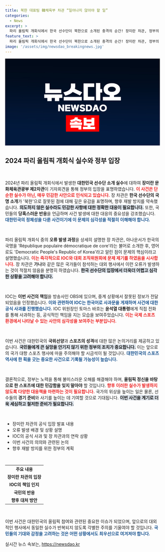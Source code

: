 ```yaml
---
title: 북한 대표팀 韓체육부 차관 “일어나지 않아야 할 일”
categories:
  - News
excerpt: >
  파리 올림픽 개회식에서 한국 선수단이 북한으로 소개된 충격의 순간! 장미란 차관, 정부의 공식 입장과 긴급 대응에 나섰습니다. 운동선수들의 사기를 우려하며 IOC와의 소통도 곧바로 진행!
feature_text: >
  파리 올림픽 개회식에서 한국 선수단이 북한으로 소개된 충격의 순간! 장미란 차관, 정부의 공식 입장과 긴급 대응에 나섰습니다. 운동선수들의 사기를 우려하며 IOC와의 소통도 곧바로 진행!
image: '/assets/img/newsdao_breakingnews.jpg'
---
```


<p><img src="/assets/img/newsdao_breakingnews.jpg" alt="implanttips 속보" /></p>

<h2 data-ke-size="size26">2024 파리 올림픽 개회식 실수와 정부 입장</h2>

<p data-ke-size="size16">&nbsp;</p>

<p>2024년 파리 올림픽 개회식에서 발생한 <strong>대한민국 선수단 소개 실수</strong>에 대하여 <strong>장미란 문화체육관광부 제2차관</strong>이 기자회견을 통해 정부의 입장을 표명하였습니다. <b><span style="color: #ee2323;">이 사건은 단순한 실수가 아닌, 매우 민감한 사안으로 인식되고 있습니다.</span></b> 장 차관은 <strong>한국 선수단의 국명 소개</strong>가 '북한'으로 잘못된 점에 대해 깊은 유감을 표명하며, 향후 재발 방지를 약속했습니다. <b><span style="background-color: #21538527;">의도하지 않은 실수라도 민감한 사항에 대한 정확한 대응이 필요합니다.</span></b> 또한, 국민들의 <strong>당혹스러운 반응</strong>을 언급하며 사건 발생에 대한 대응의 중요성을 강조했습니다. <b><span style="color: #1a5490;">대한민국의 정체성을 다룬 사건이기에 이 문제의 심각성을 적절히 이해해야 합니다.</span></b></p>

<p data-ke-size="size16">&nbsp;</p>

<p>파리 올림픽 개회식 중의 <strong>오류 발생 과정</strong>을 상세히 설명한 장 차관은, 아나운서가 한국의 국명을 'République populaire démocratique de core'라는 불어로 소개한 후, 영어로도 'Democratic People's Republic of Korea'라고 알린 점이 문제의 핵심이라고 설명했습니다. <b><span style="color: #ee2323;">이는 즉각적으로 IOC와 대회 조직위원회에 문제 제기를 하였음을 시사합니다.</span></b> 장 차관은 <strong>가나</strong>와 같은 많은 국가들이 참석하는 대외 행사에서 이런 오류가 발생하는 것이 적절치 않음을 분명히 하였습니다. <b><span style="background-color: #21538527;">한국 선수단의 입장에서 더욱더 어렵고 심각한 상황을 고려해야 합니다.</span></b></p>

<p data-ke-size="size16">&nbsp;</p>

<p>IOC는 <strong>이번 사건의 책임</strong>을 방송사인 OBS에 있으며, 중계 상황에서 잘못된 정보가 전달되었음을 인정했습니다. <b><span style="color: #1a5490;">이와 관련하여 IOC는 한국어로 사과문을 게재하며 사건에 대한 공식 사과를 진행했습니다.</span></b> IOC 위원장인 토마스 바흐는 <strong>윤석열 대통령</strong>에게 직접 전화를 통해 사과하는 등, 공식적인 책임을 지는 모습을 보여주었습니다. <b><span style="color: #ee2323;">이는 국제 스포츠 환경에서 나타날 수 있는 사안의 심각성을 보여주는 부분입니다.</span></b></p>

<p data-ke-size="size16">&nbsp;</p>

<p>이번 사건은 대한민국의 <strong>국위선양</strong>과 <strong>스포츠의 성격</strong>에 대한 많은 논의거리를 제공하고 있습니다. <b><span style="background-color: #21538527;">국민들에게 큰 실망을 안기지 않기 위한 정부의 조치가 중요합니다.</span></b> 이는 앞으로의 국가 대항 스포츠 행사에 마을 주의해야 할 시금석이 될 것입니다. <b><span style="color: #1a5490;">대한민국의 스포츠 역사에 한 획을 긋는 중요한 사건으로 기록될 가능성이 높습니다.</span></b></p>

<p data-ke-size="size16">&nbsp;</p>

<p>결론적으로, 정부는 노력을 통해 불미스러운 오해를 해결해야 하며, <strong>올림픽 정신을 바탕으로 한 스포츠에 대한 민감함을 잊지 말아야</strong> 할 것입니다. <b><span style="color: #ee2323;">향후 이러한 실수가 발생하지 않도록 다양한 대응책을 마련하는 것이 필요합니다.</span></b> 국가의 위상을 높이는 일은 물론, 선수들의 <strong>경기 준비</strong>와 사기를 높이는 데 기여할 것으로 기대됩니다. <b><span style="background-color: #21538527;">이번 사건을 계기로 더욱 세심하고 철저한 준비가 필요합니다.</span></b> </p>

<p data-ke-size="size16">&nbsp;</p>  

<ul>
    <li>장미란 차관의 공식 입장 발표 내용</li>
    <li>오류 발생 배경 및 상황 설명</li>
    <li>IOC의 공식 사과 및 장 차관과의 연락 상황</li>
    <li>이번 사건의 의의와 관련된 논의</li>
    <li>향후 재발 방지를 위한 정부의 계획</li>
</ul>

<p data-ke-size="size16">&nbsp;</p>

<table>
    <tr>
        <td style="text-align: center; height: 17px;"><b>주요 내용</b></td>
    </tr>
    <tr>
        <td style="text-align: center; height: 17px;"><b>장미란 차관의 입장</b></td>
    </tr>
    <tr>
        <td style="text-align: center; height: 17px;"><b>IOC의 책임 인지</b></td>
    </tr>
    <tr>
        <td style="text-align: center; height: 17px;"><b>국민의 반응</b></td>
    </tr>
    <tr>
        <td style="text-align: center; height: 17px;"><b>향후 대처 방안</b></td>
    </tr>
</table>

<p data-ke-size="size16">&nbsp;</p> 

<p>이번 사건은 대한민국의 올림픽 참여와 관련된 중요한 이슈가 되었으며, 앞으로의 대외적인 행사에서 동일한 실수가 반복되지 않도록 각별한 주의를 기울여야 할 것입니다. <b><span style="color: #1a5490;">국민들의 기대와 감정을 고려하는 것은 어떤 상황에서도 최우선으로 여겨져야 합니다.</span></b></p>
실시간 뉴스 속보는, <a href="https://newsdao.kr" rel="dofollow">https://newsdao.kr</a>



